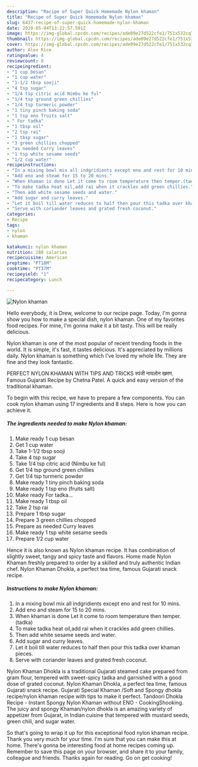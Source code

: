 ```yaml
---
description: "Recipe of Super Quick Homemade Nylon khaman"
title: "Recipe of Super Quick Homemade Nylon khaman"
slug: 6437-recipe-of-super-quick-homemade-nylon-khaman
date: 2020-05-04T13:22:57.591Z
image: https://img-global.cpcdn.com/recipes/ade09e27d522cfe1/751x532cq70/nylon-khaman-recipe-main-photo.jpg
thumbnail: https://img-global.cpcdn.com/recipes/ade09e27d522cfe1/751x532cq70/nylon-khaman-recipe-main-photo.jpg
cover: https://img-global.cpcdn.com/recipes/ade09e27d522cfe1/751x532cq70/nylon-khaman-recipe-main-photo.jpg
author: Alex Rice
ratingvalue: 4
reviewcount: 8
recipeingredient:
- "1 cup besan"
- "1 cup water"
- "1-1/2 tbsp sooji"
- "4 tsp sugar"
- "1/4 tsp citric acid Nimbu ke ful"
- "1/4 tsp ground green chillies"
- "1/4 tsp turmeric powder"
- "1 tiny pinch baking soda"
- "1 tsp eno fruits salt"
- " For tadka"
- "1 tbsp oil"
- "2 tsp rai"
- "1 tbsp sugar"
- "3 green chillies chopped"
- "as needed Curry leaves"
- "1 tsp white sesame seeds"
- "1/2 cup water"
recipeinstructions:
- "In a mixing bowl mix all indgridients except eno and rest for 10 mins."
- "Add eno and steam for 15 to 20 mins."
- "When khaman is done Let it come to room temperature then temper.(tadka)"
- "To make tadka heat oil,add rai when it crackles add green chillies."
- "Then add white sesame seeds and water."
- "Add sugar and curry leaves."
- "Let it boil till water reduces to half then pour this tadka over khaman pieces."
- "Serve with coriander leaves and grated fresh coconut."
categories:
- Recipe
tags:
- nylon
- khaman

katakunci: nylon khaman 
nutrition: 288 calories
recipecuisine: American
preptime: "PT18M"
cooktime: "PT37M"
recipeyield: "1"
recipecategory: Lunch

---
```



![Nylon khaman](https://img-global.cpcdn.com/recipes/ade09e27d522cfe1/751x532cq70/nylon-khaman-recipe-main-photo.jpg)

Hello everybody, it is Drew, welcome to our recipe page. Today, I'm gonna show you how to make a special dish, nylon khaman. One of my favorites food recipes. For mine, I'm gonna make it a bit tasty. This will be really delicious.

Nylon khaman is one of the most popular of recent trending foods in the world. It is simple, it's fast, it tastes delicious. It's appreciated by millions daily. Nylon khaman is something which I've loved my whole life. They are fine and they look fantastic.

PERFECT NYLON KHAMAN WITH TIPS AND TRICKS स्पंजी नायलोन खमण. Famous Gujarati Recipe by Chetna Patel. A quick and easy version of the traditional khaman.


To begin with this recipe, we have to prepare a few components. You can cook nylon khaman using 17 ingredients and 8 steps. Here is how you can achieve it.

<!--inarticleads1-->

##### The ingredients needed to make Nylon khaman:

1. Make ready 1 cup besan
1. Get 1 cup water
1. Take 1-1/2 tbsp sooji
1. Take 4 tsp sugar
1. Take 1/4 tsp citric acid (Nimbu ke ful)
1. Get 1/4 tsp ground green chillies
1. Get 1/4 tsp turmeric powder
1. Make ready 1 tiny pinch baking soda
1. Make ready 1 tsp eno (fruits salt)
1. Make ready  For tadka...
1. Make ready 1 tbsp oil
1. Take 2 tsp rai
1. Prepare 1 tbsp sugar
1. Prepare 3 green chillies chopped
1. Prepare as needed Curry leaves
1. Make ready 1 tsp white sesame seeds
1. Prepare 1/2 cup water


Hence it is also known as Nylon khaman recipe. It has combination of slightly sweet, tangy and spicy taste and flavors. Home made Nylon Khaman freshly prepared to order by a skilled and truly authentic Indian chef. Nylon Khaman Dhokla, a perfect tea time, famous Gujarati snack recipe. 

<!--inarticleads2-->

##### Instructions to make Nylon khaman:

1. In a mixing bowl mix all indgridients except eno and rest for 10 mins.
1. Add eno and steam for 15 to 20 mins.
1. When khaman is done Let it come to room temperature then temper.(tadka)
1. To make tadka heat oil,add rai when it crackles add green chillies.
1. Then add white sesame seeds and water.
1. Add sugar and curry leaves.
1. Let it boil till water reduces to half then pour this tadka over khaman pieces.
1. Serve with coriander leaves and grated fresh coconut.


Nylon Khaman Dhokla is a traditional Gujarati steamed cake prepared from gram flour, tempered with sweet-spicy tadka and garnished with a good dose of grated coconut. Nylon Khaman Dhokla, a perfect tea time, famous Gujarati snack recipe. Gujarati Special Khaman /Soft and Spongy dhokla recipe/nylon khaman recipe with tips to make it perfect. Tandoori Dhokla Recipe - Instant Spongy Nylon Khaman without ENO - CookingShooking. The juicy and spongy Khaman/nylon dhokla is an amazing variety of appetizer from Gujarat, in Indian cuisine that tempered with mustard seeds, green chili, and sugar water. 

So that's going to wrap it up for this exceptional food nylon khaman recipe. Thank you very much for your time. I'm sure that you can make this at home. There's gonna be interesting food at home recipes coming up. Remember to save this page on your browser, and share it to your family, colleague and friends. Thanks again for reading. Go on get cooking!
